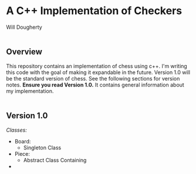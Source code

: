 # A C++ Implementation of Checkers
Will Dougherty
<br /><br />

## Overview
This repository contains an implementation of chess using c++.
I'm writing this code with the goal of making it expandable in the future.
Version 1.0 will be the standard version of chess.
See the following sections for version notes.
**Ensure you read Version 1.0.**
It contains general information about my implementation.
<br /><br />

## Version 1.0
*Classes:*
- Board:
  - Singleton Class
- Piece:
  - Abstract Class Containing 
- 
